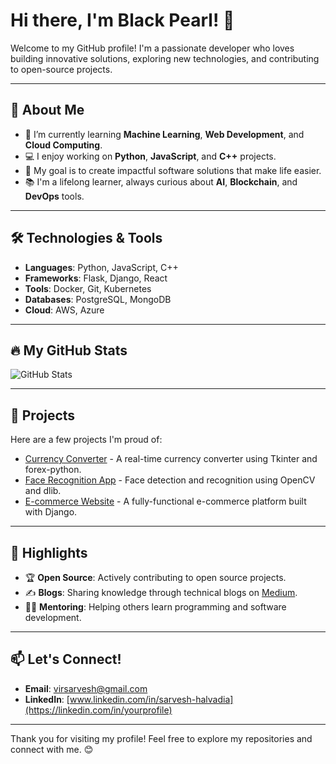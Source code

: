 # Hi there, I'm Black Pearl! 👋

Welcome to my GitHub profile! I'm a passionate developer who loves building innovative solutions, exploring new technologies, and contributing to open-source projects.

---

## 🚀 About Me
- 🌱 I’m currently learning **Machine Learning**, **Web Development**, and **Cloud Computing**.
- 💻 I enjoy working on **Python**, **JavaScript**, and **C++** projects.
- 🎯 My goal is to create impactful software solutions that make life easier.
- 📚 I'm a lifelong learner, always curious about **AI**, **Blockchain**, and **DevOps** tools.

---

## 🛠️ Technologies & Tools
- **Languages**: Python, JavaScript, C++
- **Frameworks**: Flask, Django, React
- **Tools**: Docker, Git, Kubernetes
- **Databases**: PostgreSQL, MongoDB
- **Cloud**: AWS, Azure

---

## 🔥 My GitHub Stats
![GitHub Stats](https://github-readme-stats.vercel.app/api?username=blackpearl200&show_icons=true&theme=radical)

---

## 💼 Projects
Here are a few projects I'm proud of:
- [Currency Converter](https://github.com/blackpearl200/currency-converter) - A real-time currency converter using Tkinter and forex-python.
- [Face Recognition App](https://github.com/blackpearl200/face-recognition-app) - Face detection and recognition using OpenCV and dlib.
- [E-commerce Website](https://github.com/blackpearl200/ecommerce-website) - A fully-functional e-commerce platform built with Django.

---

## 🌟 Highlights
- 🏆 **Open Source**: Actively contributing to open source projects.
- ✍️ **Blogs**: Sharing knowledge through technical blogs on [Medium](https://medium.com/).
- 🧑‍🏫 **Mentoring**: Helping others learn programming and software development.

---

## 📫 Let's Connect!
- **Email**: [virsarvesh@gmail.com](mailto:your_email@example.com)
- **LinkedIn**: [www.linkedin.com/in/sarvesh-halvadia](https://linkedin.com/in/yourprofile)
---

Thank you for visiting my profile! Feel free to explore my repositories and connect with me. 😊
